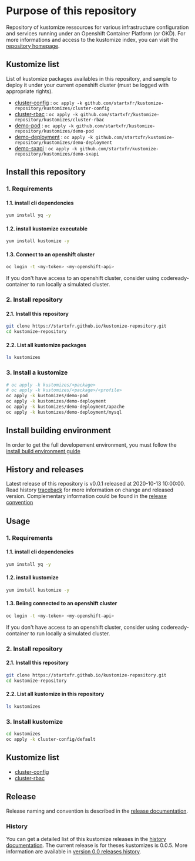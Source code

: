 # Purpose of this repository

Repository of kustomize ressources for various infrastructure configuration and services running under an Openshift Container Platform (or OKD).
For more informations and access to the kustomize index, you can visit the [repository homepage](https://startxfr.github.io/kustomize-repository).

## Kustomize list

List of kustomize packages availables in this repository, and sample to deploy it under your current openshift cluster (must be logged with appropriate rights).

- [cluster-config](https://github.com/startxfr/kustomize-repository/tree/master/kustomizes/cluster-config) : ```oc apply -k github.com/startxfr/kustomize-repository/kustomizes/cluster-config```
- [cluster-rbac](https://github.com/startxfr/kustomize-repository/tree/master/kustomizes/cluster-rbac) : ```oc apply -k github.com/startxfr/kustomize-repository/kustomizes/cluster-rbac```
- [demo-pod](https://github.com/startxfr/kustomize-repository/tree/master/kustomizes/demo-pod) : ```oc apply -k github.com/startxfr/kustomize-repository/kustomizes/demo-pod```
- [demo-deployment](https://github.com/startxfr/kustomize-repository/tree/master/kustomizes/demo-deployment) : ```oc apply -k github.com/startxfr/kustomize-repository/kustomizes/demo-deployment```
- [demo-sxapi](https://github.com/startxfr/kustomize-repository/tree/master/kustomizes/demo-sxapi) : ```oc apply -k github.com/startxfr/kustomize-repository/kustomizes/demo-sxapi```

## Install this repository

### 1. Requirements

#### 1.1. install cli dependencies

```bash
yum install yq -y
```

#### 1.2. install kustomize executable

```bash
yum install kustomize -y
```

#### 1.3. Connect to an openshift cluster

```bash
oc login -t <my-token> <my-openshift-api>
```

If you don't have access to an openshift cluster, consider using codeready-container to
run locally a simulated cluster.

### 2. Install repository

#### 2.1. Install this repository

```bash
git clone https://startxfr.github.io/kustomize-repository.git
cd kustomize-repository
```

#### 2.2. List all kustomize packages

```bash
ls kustomizes
```

### 3. Install a kustomize

```bash
# oc apply -k kustomizes/<package>
# oc apply -k kustomizes/<package>/<profile>
oc apply -k kustomizes/demo-pod
oc apply -k kustomizes/demo-deployment
oc apply -k kustomizes/demo-deployment/apache
oc apply -k kustomizes/demo-deployment/mysql
```

## Install building environment

In order to get the full developement environment, you must follow the [install build environment guide](install-build)

## History and releases

Latest release of this repository is v0.0.1 released at 2020-10-13 10:00:00. Read history [traceback](history) for more information
on change and released version. Complementary information could be found in the [release convention](releases)











## Usage

### 1. Requirements

#### 1.1. install cli dependencies

```bash
yum install yq -y
```

#### 1.2. install kustomize

```bash
yum install kustomize -y
```

#### 1.3. Beiing connected to an openshift cluster

```bash
oc login -t <my-token> <my-openshift-api>
```

If you don't have access to an openshift cluster, consider using codeready-container to
run locally a simulated cluster.

### 2. Install repository

#### 2.1. Install this repository

```bash
git clone https://startxfr.github.io/kustomize-repository.git
cd kustomize-repository
```

#### 2.2. List all kustomize in this repository

```bash
ls kustomizes
```

### 3. Install kustomize

```bash
cd kustomizes
oc apply -k cluster-config/default
```

## Kustomize list

- [cluster-config](https://github.com/startxfr/kustomize-repository/tree/master/kustomizes/cluster-config)
- [cluster-rbac](https://github.com/startxfr/kustomize-repository/tree/master/kustomizes/cluster-rbac)

## Release

Release naming and convention is described in the [release documentation](./releases.md).

### History

You can get a detailed list of this kustomize releases in the [history documentation](./history.md).
The current release is for theses kustomizes is 0.0.5. More information are available in [version 0.0 releases history](./history.md#version-00x-chanteix).
